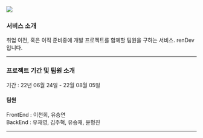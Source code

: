 <img src = (https://user-images.githubusercontent.com/103410051/182056537-68c6094d-7ac2-4679-9ffd-b8ea9848ce86.png)>

### 서비스 소개
취업 이전, 혹은 이직 준비중에 개발 프로젝트를 함께할 팀원을 구하는 서비스. renDev 입니다.

---

### 프로젝트 기간 및 팀원 소개

기간 : 22년 06월 24일 - 22월 08월 05일 <br/>
#### 팀원 <br/> 
FrontEnd : 이천희, 유승연 <br/>
BackEnd : 우재영, 김주혁, 유승재, 윤형진 <br/>

---
